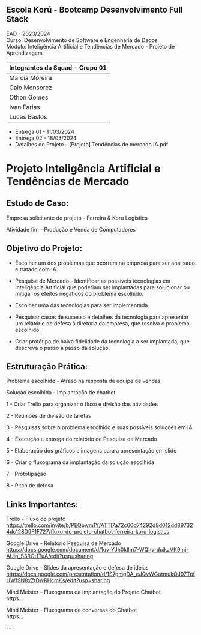 
## Escola Korú - Bootcamp  Desenvolvimento Full Stack  
EAD - 2023/2024  
Curso: Desenvolvimento de Software e Engenharia de Dados  
Módulo: Inteligência Artificial e Tendências de Mercado - Projeto de Aprendizagem  

| Integrantes da Squad - Grupo 01 |
|-------------|
| Marcia Moreira | 
| Caio Monsorez |
| Othon Gomes |
| Ivan Farias | 
| Lucas Bastos |

 - Entrega 01 - 11/03/2024
 - Entrega 02 - 18/03/2024
 - Detalhes do Projeto - [Projeto] Tendências de mercado IA.pdf

# Projeto Inteligência Artificial e Tendências de Mercado

## Estudo de Caso:

Empresa solicitante do projeto - Ferreira & Koru Logistics

Atividade fim - Produção e Venda de Computadores

## Objetivo do Projeto:

- Escolher um dos problemas que ocorrem na empresa para ser analisado e tratado com IA.
  
- Pesquisa de Mercado - Identificar as possíveis tecnologias em Inteligência Artificial que poderiam ser implantadas para solucionar ou mitigar os efeitos negatidos do problema escolhido.
  
- Escolher uma das tecnologias para ser implementada.
  
- Pesquisar casos de sucesso e detalhes da tecnologia para apresentar um relatório de defesa à diretoria da empresa, que resolva o problema escolhido.
  
- Criar protótipo de baixa fidelidade da tecnologia a ser implantada, que descreva o passo a passo da solução. 

## Estruturação Prática:

Problema escolhido - Atraso na resposta da equipe de vendas

Solução escolhida - Implantação de chatbot

1 - Criar Trello para organizar o fluxo e divisão das atividades

2 - Reuniões de divisão de tarefas

3 - Pesquisas sobre o problema escolhido e suas possíveis soluções em IA

4 - Execução e entrega do relatório de Pesquisa de Mercado 

5 - Elaboração dos gráficos e imagens para a apresentação em slide

6 - Criar o fluxograma da implantação da solução escolhida

7 - Prototipação

8 - Pitch de defesa

## Links Importantes:

Trello - Fluxo do projeto  
https://trello.com/invite/b/PEQpwm1Y/ATTI7a72c60d74292d8d012dd897324dc128D9F1F727/fluxo-do-projeto-chatbot-ferreira-koru-logistics


Google Drive - Relatório Pesquisa de Mercado  
https://docs.google.com/document/d/1qv-YJh0kIlm7-WQhy-dujkzVK9mj-AUip_S3RGt1TuA/edit?usp=sharing


Google Drive - Slides da apresentação e defesa de idéias  
https://docs.google.com/presentation/d/1S7gmgDA_eJQvWGotmukQJ07TpfUWfSN8xZtDwRHcmKs/edit?usp=sharing


Mind Meister - Fluxograma da Implantação do Projeto Chatbot  
https...


Mind Meister - Fluxograma de conversas do Chatbot  
https...



--


